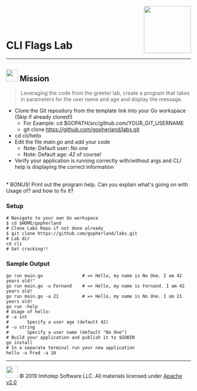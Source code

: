 <img src="../../assets/gophernand.png" align="right" width="128" height="auto"/>

<br/>
<br/>
<br/>

# CLI Flags Lab

---
## <img src="../../assets/lab.png" width="auto" height="32"/> Mission


> Leveraging the code from the greeter lab, create a program that takes in parameters
> for the user name and age and display the message.

* Clone the Git repository from the template link into your Go workspace (Skip if already cloned!)
  * For Example: cd $GOPATH/src/github.com/YOUR_GIT_USERNAME
  * git clone https://github.com/gopherland/labs.git
* cd cli/hello
* Edit the file *main.go* and add your code
  * Note: Default user: *No one*
  * Note: Default age: *42* of course!
* Verify your application is running correctly with/without args and CLI help is displaying the correct information
<br/>
* BONUS! Print out the program help. Can you explain what's going on with Usage of? and how to fix it?

### Setup

```shell
# Navigate to your own Go workspace
$ cd $HOME/gopherland
# Clone Labs Repo if not done already
$ git clone https://github.com/gopherland/labs.git
# Lab dir
cd cli
# Get cracking!!
```

### Sample Output

```shell
go run main.go               # => Hello, my name is No One. I am 42 years old!"
go run main.go -u Fernand    # => Hello, my name is Fernand. I am 42 years old!
go run main.go -a 21         # => Hello, my name is No One. I am 21 years old!
go run -help
# Usage of hello:
# -a int
#       Specify a user age (default 42)
# -u string
#       Specify a user name (default "No One")
# Build your application and publish it to $GOBIN
go install
# In a separate terminal run your new application
hello -u Fred -a 10
```

---
<img src="../../assets/imhotep_logo.png" width="32" height="auto"/> © 2019 Imhotep Software LLC.
All materials licensed under [Apache v2.0](http://www.apache.org/licenses/LICENSE-2.0)